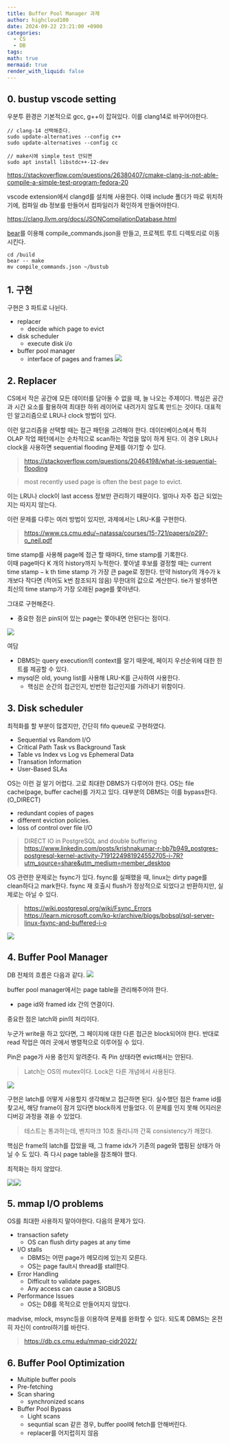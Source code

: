 ```yaml
---
title: Buffer Pool Manager 과제
author: highcloud100
date: 2024-09-22 23:21:00 +0900
categories:
  - CS
  - DB
tags: 
math: true
mermaid: true
render_with_liquid: false
---
```


## 0. bustup vscode setting

우분투 환경은 기본적으로 gcc, g++이 잡혀있다. 
이를 clang14로 바꾸어야한다.

```shell
// clang-14 선택해준다. 
sudo update-alternatives --config c++ 
sudo update-alternatives --config cc

// make시에 simple test 안되면
sudo apt install libstdc++-12-dev 
```

https://stackoverflow.com/questions/26380407/cmake-clang-is-not-able-compile-a-simple-test-program-fedora-20

vscode extension에서 clangd를 설치해 사용한다. 
이때 include 폴더가 따로 위치하기에, 컴파일 db 정보를 만들어서 컴파일러가 확인하게 만들어야한다. 

https://clang.llvm.org/docs/JSONCompilationDatabase.html

[bear](https://github.com/rizsotto/Bear)를 이용해 compile_commands.json을 만들고, 프로젝트 루트 디렉토리로 이동시킨다. 

```
cd /build
bear -- make
mv compile_commands.json ~/bustub
```

## 1. 구현 

구현은 3 파트로 나뉜다. 
- replacer
	- decide which page to evict
- disk scheduler
	- execute disk i/o
- buffer pool manager
	- interface of pages and frames
 ![](/assets/img/Pasted%20image%2020241003162522.png)

## 2. Replacer

CS에서 작은 공간에 모든 데이터를 담아둘 수 없을 때, 늘 나오는 주제이다. 
핵심은 공간과 시간 요소를 활용하여 최대한 하위 레이어로 내려가지 않도록 만드는 것이다. 대표적인 알고리즘으로 LRU나 clock 방법이 있다. 

이런 알고리즘을 선택할 때는 접근 패턴을 고려해야 한다.
데이터베이스에서 특히 OLAP 작업 패턴에서는 순차적으로 scan하는 작업을 많이 하게 된다. 이 경우 LRU나 clock을 사용하면 sequential flooding 문제를 야기할 수 있다. 

> https://stackoverflow.com/questions/20464198/what-is-sequential-flooding

> most recently used page is often the best page to evict.

이는 LRU나 clock이 last access 정보만 관리하기 때문이다. 
얼마나 자주 접근 되었는지는 따지지 않는다. 

이런 문제를 다루는 여러 방법이 있지만, 과제에서는 LRU-K를 구현한다. 

> https://www.cs.cmu.edu/~natassa/courses/15-721/papers/p297-o_neil.pdf

time stamp를 사용해 page에 접근 할 때마다, time stamp를 기록한다.  
이때 page마다 K 개의 history까지 누적한다. 
쫓아낼 후보를 결정할 때는 $\text{current time stamp} - \text{k th time stamp}$ 가 가장 큰 page로 정한다. 
만약 history의 개수가 k개보다 작다면 (적어도 k번 참조되지 않음) 무한대의 값으로 계산한다. 
tie가 발생하면 최신의 time stamp가 가장 오래된 page를 쫓아낸다.  

그대로 구현해준다. 
- 중요한 점은 pin되어 있는 page는 쫓아내면 안된다는 점이다. 

![](/assets/img/Pasted%20image%2020241003193726.png)

여담
- DBMS는 query execution의 context를 알기 때문에, 페이지 우선순위에 대한 힌트를 제공할 수 있다.  
- mysql은 old, young list를 사용해 LRU-K를 근사하여 사용한다. 
	- 핵심은 순간의 접근인지, 빈번한 접근인지를 가려내기 위함이다. 
## 3. Disk scheduler 

최적화를 할 부분이 많겠지만, 간단히 fifo queue로 구현하였다. 

- Sequential vs Random I/O
- Critical Path Task vs Background Task
- Table vs Index vs Log vs Ephemeral Data
- Transation Information
- User-Based SLAs

OS는 이런 걸 알기 어렵다. 고로 최대한 DBMS가 다루어야 한다.
OS는 file cache(page, buffer cache)를 가지고 있다.
대부분의 DBMS는 이를 bypass한다. (O_DIRECT)
- redundant copies of pages
- different eviction policies.
- loss of control over file I/O

> DIRECT IO in PostgreSQL and double buffering
> https://www.linkedin.com/posts/krishnakumar-r-bb7b949_postgres-postgresql-kernel-activity-7191224981924552705-i-7R?utm_source=share&utm_medium=member_desktop

OS 관련한 문제로는 fsync가 있다. 
fsync를 실패했을 때, linux는 dirty page를 clean하다고 mark한다.
fsync 재 호출시 flush가 정상적으로 되었다고 반환하지만, 실제로는 아닐 수 있다. 
> https://wiki.postgresql.org/wiki/Fsync_Errors  
> https://learn.microsoft.com/ko-kr/archive/blogs/bobsql/sql-server-linux-fsync-and-buffered-i-o

![](/assets/img/Pasted%20image%2020241003195656.png)

## 4. Buffer Pool Manager

DB 전체의 흐름은 다음과 같다. 
![](/assets/img/Pasted%20image%2020241003195856.png)

buffer pool manager에서는 page table을 관리해주어야 한다. 
- page id와 framed idx 간의 연결이다.

중요한 점은 latch와 pin의 처리이다. 

누군가 write을 하고 있다면, 그 페이지에 대한 다른 접근은 block되어야 한다.
반대로 read 작업은 여러 곳에서 병렬적으로 이루어질 수 있다. 

Pin은 page가 사용 중인지 알려준다. 즉 Pin 상태라면 evict해서는 안된다. 

> Latch는 OS의 mutex이다. 
> Lock은 다른 개념에서 사용된다. 


![](/assets/img/Pasted%20image%2020241003200110.png)

구현은 latch를 어떻게 사용할지 생각해보고 접근하면 된다. 
실수했던 점은 frame id를 찾고서,  해당 frame이 잠겨 있다면 block하게 만들었다. 
이 문제를 인지 못해 어지러운 디버깅 과정을 겪을 수 있었다. 

> 테스트는 통과하는데, 벤치마크 10초 돌리니까 간혹 consistency가 깨졌다.

핵심은 frame의 latch를 잡았을 때, 그 frame idx가 기존의 page와 맵핑된 상태가 아닐 수 도 있다. 즉 다시 page table을 참조해야 했다. 

최적화는 하지 않았다.

![](/assets/img/Pasted%20image%2020241003200955.png)![](/assets/img/Pasted%20image%2020241003201147.png)

## 5. mmap I/O problems

OS를 최대한 사용하지 말아야한다.
다음의 문제가 있다. 

- transaction safety
	- OS can flush dirty pages at any time
- I/O stalls
	- DBMS는 어떤 page가 메모리에 있는지 모른다. 
	- OS는 page fault시 thread를 stall한다.
- Error Handling 
	- Difficult to validate pages.
	- Any access can cause a SIGBUS 
- Performance Issues
	- OS는 DB를 목적으로 만들어지지 않았다.

madvise, mlock, msync등을 이용하여 문제를 완화할 수 있다. 
되도록 DBMS는 온전히 자신이 control하기를 바란다. 

>https://db.cs.cmu.edu/mmap-cidr2022/

## 6. Buffer Pool Optimization

- Multiple buffer pools
- Pre-fetching
- Scan sharing
	- synchronized scans
- Buffer Pool Bypass
	- Light scans
	- sequntial scan 같은 경우, buffer pool에 fetch를 안해버린다.
	- replacer를 어지럽히지 않음
